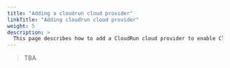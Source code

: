 ```yaml
---
title: "Adding a cloudrun cloud provider"
linkTitle: "Adding cloudrun cloud provider"
weight: 5
description: >
  This page describes how to add a CloudRun cloud provider to enable CloudRun applications.
---
```


> TBA
